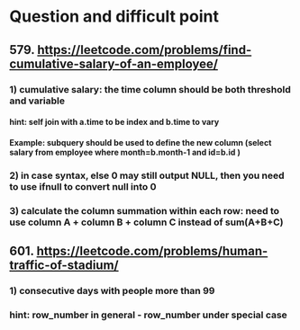 # Question and difficult point

##  579. https://leetcode.com/problems/find-cumulative-salary-of-an-employee/
### 1) cumulative salary: the time column should be both threshold and variable
#### hint: self join with a.time to be index and b.time to vary
#### Example: subquery should be used to define the new column (select salary from employee where month=b.month-1 and id=b.id )
### 2) in case syntax, else 0 may still output NULL, then you need to use ifnull to convert null into 0
### 3) calculate the column summation within each row: need to use column A + column B + column C instead of sum(A+B+C)
## 601. https://leetcode.com/problems/human-traffic-of-stadium/
### 1) consecutive days with people more than 99
### hint: row_number in general - row_number under special case
